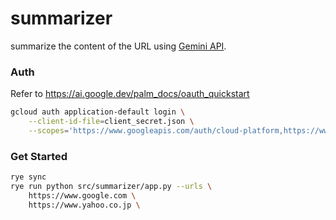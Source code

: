 # summarizer

summarize the content of the URL using [Gemini API](https://ai.google.dev/pricing?hl=ja).

### Auth

Refer to https://ai.google.dev/palm_docs/oauth_quickstart

```bash
gcloud auth application-default login \
    --client-id-file=client_secret.json \
    --scopes='https://www.googleapis.com/auth/cloud-platform,https://www.googleapis.com/auth/generative-language.tuning'
```

### Get Started

```bash
rye sync
rye run python src/summarizer/app.py --urls \
    https://www.google.com \
    https://www.yahoo.co.jp \
```
